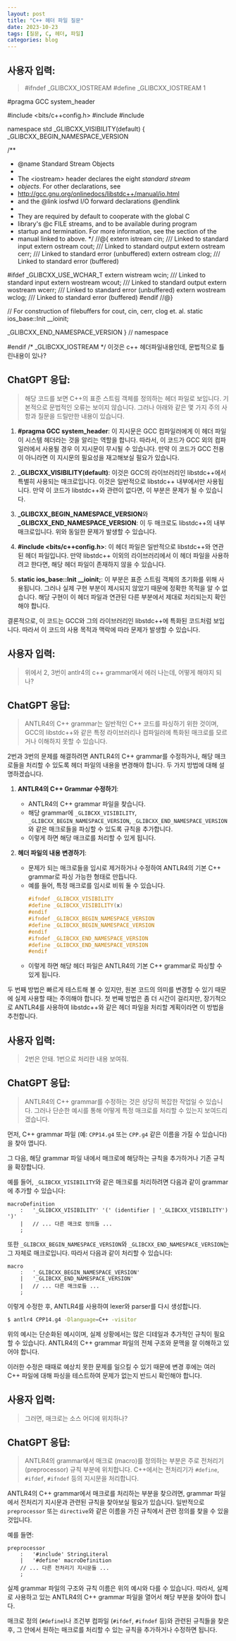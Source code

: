 ```yaml
---
layout: post
title: "C++ 헤더 파일 질문"
date: 2023-10-23
tags: [질문, C, 헤더, 파일]
categories: blog
---
```


## 사용자 입력:
> #ifndef _GLIBCXX_IOSTREAM
#define _GLIBCXX_IOSTREAM 1

#pragma GCC system_header

#include <bits/c++config.h>
#include <ostream>
#include <istream>

namespace std _GLIBCXX_VISIBILITY(default)
{
_GLIBCXX_BEGIN_NAMESPACE_VERSION

  /**
   *  @name Standard Stream Objects
   *
   *  The &lt;iostream&gt; header declares the eight <em>standard stream
   *  objects</em>.  For other declarations, see
   *  http://gcc.gnu.org/onlinedocs/libstdc++/manual/io.html
   *  and the @link iosfwd I/O forward declarations @endlink
   *
   *  They are required by default to cooperate with the global C
   *  library's @c FILE streams, and to be available during program
   *  startup and termination. For more information, see the section of the
   *  manual linked to above.
  */
  //@{
  extern istream cin;           /// Linked to standard input
  extern ostream cout;          /// Linked to standard output
  extern ostream cerr;          /// Linked to standard error (unbuffered)
  extern ostream clog;          /// Linked to standard error (buffered)

#ifdef _GLIBCXX_USE_WCHAR_T
  extern wistream wcin;         /// Linked to standard input
  extern wostream wcout;        /// Linked to standard output
  extern wostream wcerr;        /// Linked to standard error (unbuffered)
  extern wostream wclog;        /// Linked to standard error (buffered)
#endif
  //@}

  // For construction of filebuffers for cout, cin, cerr, clog et. al.
  static ios_base::Init __ioinit;

_GLIBCXX_END_NAMESPACE_VERSION
} // namespace

#endif /* _GLIBCXX_IOSTREAM */  이것은 c++ 헤더파일내용인데, 문법적으로 틀린내용이 있나?

## ChatGPT 응답:
> 해당 코드를 보면 C++의 표준 스트림 객체를 정의하는 헤더 파일로 보입니다. 기본적으로 문법적인 오류는 보이지 않습니다. 그러나 아래와 같은 몇 가지 주의 사항과 질문을 드릴만한 내용이 있습니다.

1. **#pragma GCC system_header**: 이 지시문은 GCC 컴파일러에게 이 헤더 파일이 시스템 헤더라는 것을 알리는 역할을 합니다. 따라서, 이 코드가 GCC 외의 컴파일러에서 사용될 경우 이 지시문이 무시될 수 있습니다. 만약 이 코드가 GCC 전용이 아니라면 이 지시문의 필요성을 재고해보실 필요가 있습니다.

2. **_GLIBCXX_VISIBILITY(default)**: 이것은 GCC의 라이브러리인 libstdc++에서 특별히 사용되는 매크로입니다. 이것은 일반적으로 libstdc++ 내부에서만 사용됩니다. 만약 이 코드가 libstdc++와 관련이 없다면, 이 부분은 문제가 될 수 있습니다.

3. **_GLIBCXX_BEGIN_NAMESPACE_VERSION**와 **_GLIBCXX_END_NAMESPACE_VERSION**: 이 두 매크로도 libstdc++의 내부 매크로입니다. 위와 동일한 문제가 발생할 수 있습니다.

4. **#include <bits/c++config.h>**: 이 헤더 파일은 일반적으로 libstdc++와 연관된 헤더 파일입니다. 만약 libstdc++ 이외의 라이브러리에서 이 헤더 파일을 사용하려고 한다면, 해당 헤더 파일이 존재하지 않을 수 있습니다.

5. **static ios_base::Init __ioinit;**: 이 부분은 표준 스트림 객체의 초기화를 위해 사용됩니다. 그러나 실제 구현 부분이 제시되지 않았기 때문에 정확한 목적을 알 수 없습니다. 해당 구현이 이 헤더 파일과 연관된 다른 부분에서 제대로 처리되는지 확인해야 합니다.

결론적으로, 이 코드는 GCC와 그의 라이브러리인 libstdc++에 특화된 코드처럼 보입니다. 따라서 이 코드의 사용 목적과 맥락에 따라 문제가 발생할 수 있습니다.

## 사용자 입력:
> 위에서 2, 3번이 antlr4의 c++ grammar에서 에러 나는데, 어떻게 해야지 되나?

## ChatGPT 응답:
> ANTLR4의 C++ grammar는 일반적인 C++ 코드를 파싱하기 위한 것이며, GCC의 libstdc++와 같은 특정 라이브러리나 컴파일러에 특화된 매크로를 모르거나 이해하지 못할 수 있습니다.

2번과 3번의 문제를 해결하려면 ANTLR4의 C++ grammar를 수정하거나, 해당 매크로들을 처리할 수 있도록 헤더 파일의 내용을 변경해야 합니다. 두 가지 방법에 대해 설명하겠습니다.

1. **ANTLR4의 C++ Grammar 수정하기**:
   - ANTLR4의 C++ grammar 파일을 찾습니다.
   - 해당 grammar에 `_GLIBCXX_VISIBILITY`, `_GLIBCXX_BEGIN_NAMESPACE_VERSION`, `_GLIBCXX_END_NAMESPACE_VERSION`와 같은 매크로들을 파싱할 수 있도록 규칙을 추가합니다. 
   - 이렇게 하면 해당 매크로를 처리할 수 있게 됩니다.

2. **헤더 파일의 내용 변경하기**:
   - 문제가 되는 매크로들을 임시로 제거하거나 수정하여 ANTLR4의 기본 C++ grammar로 파싱 가능한 형태로 만듭니다.
   - 예를 들어, 특정 매크로를 임시로 비워 둘 수 있습니다.
     ```cpp
     #ifndef _GLIBCXX_VISIBILITY
     #define _GLIBCXX_VISIBILITY(x)
     #endif
     #ifndef _GLIBCXX_BEGIN_NAMESPACE_VERSION
     #define _GLIBCXX_BEGIN_NAMESPACE_VERSION
     #endif
     #ifndef _GLIBCXX_END_NAMESPACE_VERSION
     #define _GLIBCXX_END_NAMESPACE_VERSION
     #endif
     ```
   - 이렇게 하면 해당 헤더 파일은 ANTLR4의 기본 C++ grammar로 파싱할 수 있게 됩니다.

두 번째 방법은 빠르게 테스트해 볼 수 있지만, 원본 코드의 의미를 변경할 수 있기 때문에 실제 사용할 때는 주의해야 합니다. 첫 번째 방법은 좀 더 시간이 걸리지만, 장기적으로 ANTLR4를 사용하여 libstdc++와 같은 헤더 파일을 처리할 계획이라면 이 방법을 추천합니다.

## 사용자 입력:
> 2번은 안돼. 1번으로 처리한 내용 보여줘.

## ChatGPT 응답:
> ANTLR4의 C++ grammar를 수정하는 것은 상당히 복잡한 작업일 수 있습니다. 그러나 단순한 예시를 통해 어떻게 특정 매크로를 처리할 수 있는지 보여드리겠습니다.

먼저, C++ grammar 파일 (예: `CPP14.g4` 또는 `CPP.g4` 같은 이름을 가질 수 있습니다)을 찾아 엽니다.

그 다음, 해당 grammar 파일 내에서 매크로에 해당하는 규칙을 추가하거나 기존 규칙을 확장합니다.

예를 들어, `_GLIBCXX_VISIBILITY`와 같은 매크로를 처리하려면 다음과 같이 grammar에 추가할 수 있습니다:

```antlr
macroDefinition
    :   '_GLIBCXX_VISIBILITY' '(' (identifier | '_GLIBCXX_VISIBILITY') ')'
    |   // ... 다른 매크로 정의들 ...
    ;
```

또한 `_GLIBCXX_BEGIN_NAMESPACE_VERSION`와 `_GLIBCXX_END_NAMESPACE_VERSION`는 그 자체로 매크로입니다. 따라서 다음과 같이 처리할 수 있습니다:

```antlr
macro
    :   '_GLIBCXX_BEGIN_NAMESPACE_VERSION'
    |   '_GLIBCXX_END_NAMESPACE_VERSION'
    |   // ... 다른 매크로들 ...
    ;
```

이렇게 수정한 후, ANTLR4를 사용하여 lexer와 parser를 다시 생성합니다.

```bash
$ antlr4 CPP14.g4 -Dlanguage=C++ -visitor
```

위의 예시는 단순화된 예시이며, 실제 상황에서는 많은 디테일과 추가적인 규칙이 필요할 수 있습니다. ANTLR4의 C++ grammar 파일의 전체 구조와 문맥을 잘 이해하고 있어야 합니다. 

이러한 수정은 때때로 예상치 못한 문제를 일으킬 수 있기 때문에 변경 후에는 여러 C++ 파일에 대해 파싱을 테스트하여 문제가 없는지 반드시 확인해야 합니다.

## 사용자 입력:
> 그러면, 매크로는 소스 어디에 위치하나?

## ChatGPT 응답:
> ANTLR4의 grammar에서 매크로 (macro)를 정의하는 부분은 주로 전처리기 (preprocessor) 규칙 부분에 위치합니다. C++에서는 전처리기가 `#define`, `#ifdef`, `#ifndef` 등의 지시문을 처리합니다.

ANTLR4의 C++ grammar에서 매크로를 처리하는 부분을 찾으려면, grammar 파일에서 전처리기 지시문과 관련된 규칙을 찾아보실 필요가 있습니다. 일반적으로 `preprocessor` 또는 `directive`와 같은 이름을 가진 규칙에서 관련 정의를 찾을 수 있을 것입니다.

예를 들면:

```antlr
preprocessor
    :   '#include' StringLiteral
    |   '#define' macroDefinition
    // ... 다른 전처리기 지시문들 ...
    ;
```

실제 grammar 파일의 구조와 규칙 이름은 위의 예시와 다를 수 있습니다. 따라서, 실제로 사용하고 있는 ANTLR4의 C++ grammar 파일을 열어서 해당 부분을 찾아야 합니다.

매크로 정의 (`#define`)나 조건부 컴파일 (`#ifdef`, `#ifndef` 등)와 관련된 규칙들을 찾은 후, 그 안에서 원하는 매크로를 처리할 수 있는 규칙을 추가하거나 수정하면 됩니다.

